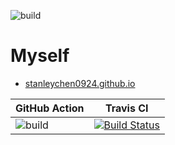 
![build](https://github.com/stanleychen0924/stanleychen0924.github.io/workflows/build/badge.svg?branch=master)

# Myself

- [stanleychen0924.github.io](https://stanleychen0924.github.io/)

| GitHub Action | Travis CI | 
| ------------- | --------- | 
| ![build](https://github.com/stanleychen0924/stanleychen0924.github.io/workflows/build/badge.svg?branch=master) | [![Build Status](https://travis-ci.org/terrylinooo/simple-cache.svg?branch=master)](https://travis-ci.org/terrylinooo/simple-cache) | 
